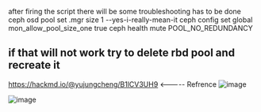 after firing the script there will be some troubleshooting has to be done 
ceph osd pool set .mgr size 1 --yes-i-really-mean-it
ceph config set global mon_allow_pool_size_one true
ceph health mute POOL_NO_REDUNDANCY



## if that will not work try to delete rbd pool and recreate it 
https://hackmd.io/@yujungcheng/B1lCV3UH9     <----- Refrence 
![image](https://github.com/sourabhdey21/ceph/assets/98477908/c0d08fdc-0444-4946-96df-a659c84242dc)


![image](https://github.com/sourabhdey21/ceph/assets/98477908/8fdea237-aaaa-4e47-bffa-deca41a6c3b7)

